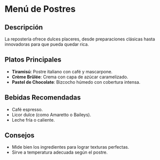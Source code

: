 # Menú de Postres

## Descripción

La repostería ofrece dulces placeres, desde preparaciones clásicas hasta innovadoras para que pueda quedar rica.

## Platos Principales

* **Tiramisú**: Postre italiano con café y mascarpone.
* **Crème Brûlée**: Crema con capa de azúcar caramelizado.
* **Pastel de Chocolate**: Bizcocho húmedo con cobertura intensa.

## Bebidas Recomendadas

* Café espresso.
* Licor dulce (como Amaretto o Baileys).
* Leche fría o caliente.

## Consejos

* Mide bien los ingredientes para lograr texturas perfectas.
* Sirve a temperatura adecuada según el postre.
